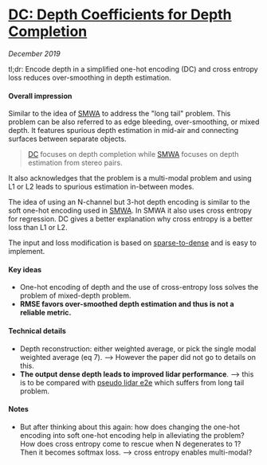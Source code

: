 # [DC: Depth Coefficients for Depth Completion](https://arxiv.org/abs/1903.05421) 

_December 2019_

tl;dr: Encode depth in a simplified one-hot encoding (DC) and cross entropy loss reduces over-smoothing in depth estimation.

#### Overall impression
Similar to the idea of [SMWA](smwa.md) to address the "long tail" problem. This problem can be also referred to as edge bleeding, over-smoothing, or mixed depth. It features spurious depth estimation in mid-air and connecting surfaces between separate objects. 

> [DC](depth_coeff.md) focuses on depth completion while [SMWA](smwa.md) focuses on depth estimation from stereo pairs.

It also acknowledges that the problem is a multi-modal problem and using L1 or L2 leads to spurious estimation in-between modes. 

The idea of using an N-channel but 3-hot depth encoding is similar to the soft one-hot encoding used in [SMWA](smwa.md). In SMWA it also uses cross entropy for regression. DC gives a better explanation why cross entropy is a better loss than L1 or L2.

The input and loss modification is based on [sparse-to-dense](sparse_to_dense.md) and is easy to implement.

#### Key ideas
- One-hot encoding of depth and the use of cross-entropy loss solves the problem of mixed-depth problem.
- **RMSE favors over-smoothed depth estimation and thus is not a reliable metric.**

#### Technical details
- Depth reconstruction: either weighted average, or pick the single modal weighted average (eq 7). --> However the paper did not go to details on this.
- **The output dense depth leads to improved lidar performance**. --> this is to be compared with [pseudo lidar e2e](pseudo_lidar_e2e.md) which suffers from long tail problem.

#### Notes
- But after thinking about this again: how does changing the one-hot encoding into soft one-hot encoding help in alleviating the problem? How does cross entropy come to rescue when N degenerates to 1? Then it becomes softmax loss. --> cross entropy enables multi-modal?


